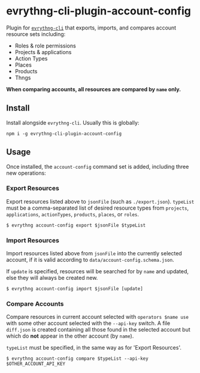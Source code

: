 # evrythng-cli-plugin-account-config

Plugin for [`evrythng-cli`](https://github.com/evrythng/evrythng-cli) that
exports, imports, and compares account resource sets including:

* Roles & role permissions
* Projects & applications
* Action Types
* Places
* Products
* Thngs

**When comparing accounts, all resources are compared by `name` only.**


## Install

Install alongside `evrythng-cli`. Usually this is globally:

```
npm i -g evrythng-cli-plugin-account-config
```


## Usage

Once installed, the `account-config` command set is added, including three new
operations:


### Export Resources

Export resources listed above to `jsonFile` (such as `./export.json`).
`typeList` must be a comma-separated list of desired resource types from
`projects`, `applications`, `actionTypes`, `products`, `places`, or `roles`.

```
$ evrythng account-config export $jsonFile $typeList
```


### Import Resources

Import resources listed above from `jsonFile` into the currently selected
account, if it is valid according to `data/account-config.schema.json`.

If `update` is specified, resources will be searched for by `name` and
updated, else they will always be created new.

```
$ evrythng account-config import $jsonFile [update]
```


### Compare Accounts

Compare resources in current account selected with `operators $name use` with
some other account selected with the `--api-key` switch. A file `diff.json` is
created containing all those found in the selected account but which do **not**
appear in the other account (by `name`).

`typeList` must be specified, in the same way as for 'Export Resources'.

```
$ evrythng account-config compare $typeList --api-key $OTHER_ACCOUNT_API_KEY
```
